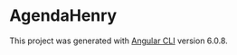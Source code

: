 # AgendaHenry

This project was generated with [Angular CLI](https://github.com/angular/angular-cli) version 6.0.8.
